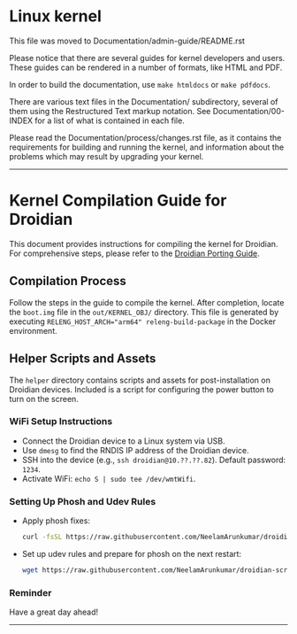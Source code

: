 Linux kernel
============

This file was moved to Documentation/admin-guide/README.rst

Please notice that there are several guides for kernel developers and users.
These guides can be rendered in a number of formats, like HTML and PDF.

In order to build the documentation, use ``make htmldocs`` or
``make pdfdocs``.

There are various text files in the Documentation/ subdirectory,
several of them using the Restructured Text markup notation.
See Documentation/00-INDEX for a list of what is contained in each file.

Please read the Documentation/process/changes.rst file, as it contains the
requirements for building and running the kernel, and information about
the problems which may result by upgrading your kernel.

---

# Kernel Compilation Guide for Droidian

This document provides instructions for compiling the kernel for Droidian. For comprehensive steps, please refer to the [Droidian Porting Guide](https://github.com/droidian/porting-guide/blob/master/kernel-compilation.md).

## Compilation Process
Follow the steps in the guide to compile the kernel. After completion, locate the `boot.img` file in the `out/KERNEL_OBJ/` directory. This file is generated by executing `RELENG_HOST_ARCH="arm64" releng-build-package` in the Docker environment.

## Helper Scripts and Assets
The `helper` directory contains scripts and assets for post-installation on Droidian devices. Included is a script for configuring the power button to turn on the screen.

### WiFi Setup Instructions
- Connect the Droidian device to a Linux system via USB.
- Use `dmesg` to find the RNDIS IP address of the Droidian device.
- SSH into the device (e.g., `ssh droidian@10.??.??.82`). Default password: `1234`.
- Activate WiFi: `echo S | sudo tee /dev/wmtWifi`.

### Setting Up Phosh and Udev Rules
- Apply phosh fixes:
  ```bash
  curl -fsSL https://raw.githubusercontent.com/NeelamArunkumar/droidian-script/main/droid-script.sh | bash
  ```
- Set up udev rules and prepare for phosh on the next restart:
  ```bash
  wget https://raw.githubusercontent.com/NeelamArunkumar/droidian-script/main/70-denniz.rules -O - | sudo tee /etc/udev/rules.d/70-denniz.rules > /dev/null
  ```

### Reminder
Have a great day ahead!

---
